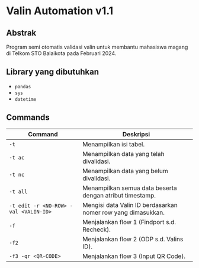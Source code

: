 # Valin Automation v1.1

## Abstrak
Program semi otomatis validasi valin untuk membantu mahasiswa magang di Telkom STO Balaikota pada Februari 2024.

## Library yang dibutuhkan
- `pandas`
- `sys`
- `datetime`

## Commands
| Command                            | Deskripsi                                                                                           |
|------------------------------------|-----------------------------------------------------------------------------------------------------|
| `-t`                               | Menampilkan isi tabel.                                                                              |
| `-t ac`                            | Menampilkan data yang telah divalidasi.                                                            |
| `-t nc`                            | Menampilkan data yang belum divalidasi.                                                             |
| `-t all`                           | Menampilkan semua data beserta dengan atribut timestamp.                                             |
| `-t edit -r <NO-ROW> -val <VALIN-ID>` | Mengisi data Valin ID berdasarkan nomer row yang dimasukkan.                                        |
| `-f`                               | Menjalankan flow 1 (Findport s.d. Recheck).                                                         |
| `-f2`                              | Menjalankan flow 2 (ODP s.d. Valins ID).                                                            |
| `-f3 -qr <QR-CODE>`                | Menjalankan flow 3 (Input QR Code).                                                                 |
